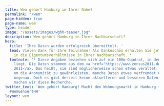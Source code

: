 ```yaml
---
title: Wem gehört Hamburg in Ihrer Nähe?
permalink: "/wem"
page-hidden: true
page-name: wem
type: header
image: "/assets/images/wghh-teaser.jpg"
description: Wem gehört Hamburg in Ihrer Nachbarschaft?
hero:
  title: 'Ihre Daten wurden erfolgreich übermittelt. '
  lead: Vielen Dank für Ihre Teilnahme! Als Dankeschön erhalten Sie jetzt einen Einblick
    in die Eigentumsverhältnisse in Ihrer Nachbarschaft. *
  footnote: '* Diese Angaben beziehen sich auf ein 100m-Quadrat, in dem Ihre Adresse
    liegt. Die Daten stammen aus dem <a href="https://www.zensus2011.de/SharedDocs/Aktuelles/Ergebnisse/DemografischeGrunddaten.html?nn=3065474">Zensus
    2011</a>. Das heißt, sie sind möglicherweise schon etwas veraltet. Außerdem wurden,
    um die Anonymität zu gewährleisten, manche Daten etwas verfremdet und sind daher
    ungenau. Doch es gibt derzeit keine aktuelleren und besseren Daten. Auch deshalb
    machen wir diese Recherche.'
twitter_text: 'Wem gehört Hamburg? Macht den Wohnungsmarkt in Hamburg transparenter.
  #WemGehoertHH'
layout: wem
---
```


